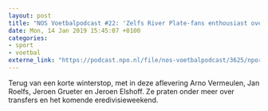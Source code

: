 ```yaml
---
layout: post
title: "NOS Voetbalpodcast #22: 'Zelfs River Plate-fans enthousiast over Magallán'"
date: Mon, 14 Jan 2019 15:45:07 +0100
categories: 
- sport 
- voetbal 
externe_link: "https://podcast.npo.nl/file/nos-voetbalpodcast/3625/nporadio1_nos-voetbalpodcast_20190114_nos-voetbalpodcast-22-zelfs-river-plate-fans-enthousiast-over-magallan_Z24EHQ.mp3"
---
```


Terug van een korte winterstop, met in deze aflevering Arno Vermeulen, Jan Roelfs, Jeroen Grueter en Jeroen Elshoff. Ze praten onder meer over transfers en het komende eredivisieweekend.
